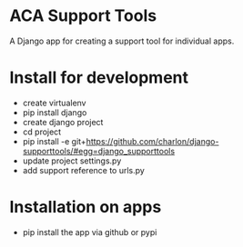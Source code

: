 ACA Support Tools
=================

A Django app for creating a support tool for individual apps.

Install for development
=======================

* create virtualenv
* pip install django
* create django project
* cd project
* pip install -e git+https://github.com/charlon/django-supporttools/#egg=django_supporttools
* update project settings.py
* add support reference to urls.py

Installation on apps
====================
* pip install the app via github or pypi
